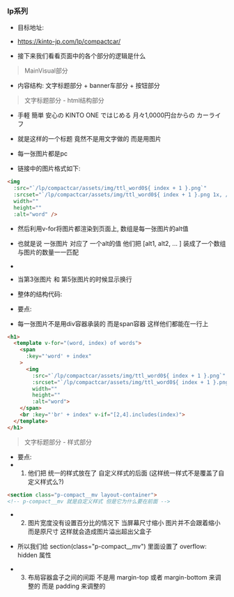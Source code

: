 ### lp系列
- 目标地址:
- https://kinto-jp.com/lp/compactcar/

- 接下来我们看看页面中的各个部分的逻辑是什么

> MainVisual部分
- 内容结构:
  文字标题部分
  +
  banner车部分
  +
  按钮部分


> 文字标题部分 - html结构部分
- 手軽 簡単 安心の KINTO ONE ではじめる 月々1,0000円台からの カーライフ

- 就是这样的一个标题 竟然不是用文字做的 而是用图片
- 每一张图片都是pc
- 链接中的图片格式如下:
```html
<img
  :src="`/lp/compactcar/assets/img/ttl_word0${ index + 1 }.png`"
  :srcset="`/lp/compactcar/assets/img/ttl_word0${ index + 1 }.png 1x, /lp/compactcar/assets/img/ttl_word0${ index + 1 }@2x.png 2x`"
  width=""
  height=""
  :alt="word" />
```

- 然后利用v-for将图片都渲染到页面上, 数组是每一张图片的alt值
- 也就是说 一张图片 对应了 一个alt的值 他们把 [alt1, alt2, ... ] 装成了一个数组 与图片的数量一一匹配

- <img> <br v-if>
- 当第3张图片 和 第5张图片的时候显示换行

- 整体的结构代码:
- 要点:
- 每一张图片不是用div容器承装的 而是span容器 这样他们都能在一行上
```html
<h1>
  <template v-for="(word, index) of words">
    <span
      :key="'word' + index"
    >
      <img
        :src="`/lp/compactcar/assets/img/ttl_word0${ index + 1 }.png`"
        :srcset="`/lp/compactcar/assets/img/ttl_word0${ index + 1 }.png 1x, /lp/compactcar/assets/img/ttl_word0${ index + 1 }@2x.png 2x`"
        width=""
        height=""
        :alt="word">
    </span>
    <br :key="'br' + index" v-if="[2,4].includes(index)">
  </template>
</h1>
```

> 文字标题部分 - 样式部分
- 要点:
- 1. 他们把 统一的样式放在了 自定义样式的后面 (这样统一样式不是覆盖了自定义样式么?)
```html
<section class="p-compact__mv layout-container">
<!-- p-compact__mv 就是自定义样式 但是它为什么要在前面 -->
```

- 2. 图片宽度没有设置百分比的情况下 当屏幕尺寸缩小 图片并不会跟着缩小 而是原尺寸 这样就会造成图片溢出超出父盒子
- 所以我们给 section(class="p-compact__mv") 里面设置了 overflow: hidden 属性

- 3. 布局容器盒子之间的间距 不是用 margin-top 或者 margin-bottom 来调整的 而是 padding 来调整的